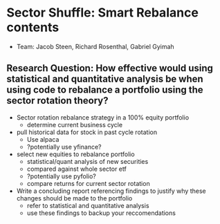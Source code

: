 # Sector Shuffle: Smart Rebalance contents
- Team: Jacob Steen, Richard Rosenthal, Gabriel Gyimah
## Research Question: How effective would using statistical and quantitative analysis be when using code to rebalance a portfolio using the sector rotation theory?
- Sector rotation rebalance strategy in a 100% equity portfolio
    - determine current business cycle
- pull historical data for stock in past cycle rotation
    - Use alpaca
    - ?potentially use yfinance?
- select new equities to rebalance portfolio
    - statistical/quant analysis of new securities
    - compared against whole sector etf
    - ?potentially use pyfolio?
    - compare returns for current sector rotation
- Write a concluding report referencing findings to justify why these changes should be made to the portfolio
    - refer to statistical and quantitative analysis
    - use these findings to backup your reccomendations
